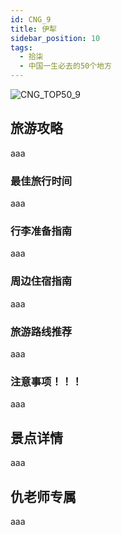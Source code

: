 ```yaml
---
id: CNG_9
title: 伊犁
sidebar_position: 10
tags:
  - 拾柒
  - 中国一生必去的50个地方
---
```

![CNG_TOP50_9](/img/love/CNG_TOP50/9.png)

## 旅游攻略

aaa

### 最佳旅行时间

aaa

### 行李准备指南

aaa

### 周边住宿指南

aaa

### 旅游路线推荐

aaa

### 注意事项！！！

aaa

## 景点详情

aaa

## 仇老师专属

aaa
